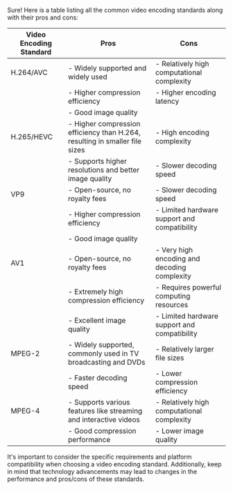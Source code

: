 <div class="text-black text-wrap min-w-[20px] rounded-md px-3 py-2 bg-[#f4f6f8] dark:bg-[#1e1e20]">
  <div class="leading-relaxed break-words">
    <div class="markdown-body">
      <p>Sure! Here is a table listing all the common video encoding standards along with their pros and cons:</p>
      <table>
        <thead>
          <tr>
            <th>Video Encoding Standard</th>
            <th>Pros</th>
            <th>Cons</th>
          </tr>
        </thead>
        <tbody>
          <tr>
            <td>H.264/AVC</td>
            <td>- Widely supported and widely used</td>
            <td>- Relatively high computational complexity</td>
          </tr>
          <tr>
            <td></td>
            <td>- Higher compression efficiency</td>
            <td>- Higher encoding latency</td>
          </tr>
          <tr>
            <td></td>
            <td>- Good image quality</td>
            <td></td>
          </tr>
          <tr>
            <td>H.265/HEVC</td>
            <td>- Higher compression efficiency than H.264, resulting in smaller file sizes</td>
            <td>- High encoding complexity</td>
          </tr>
          <tr>
            <td></td>
            <td>- Supports higher resolutions and better image quality</td>
            <td>- Slower decoding speed</td>
          </tr>
          <tr>
            <td>VP9</td>
            <td>- Open-source, no royalty fees</td>
            <td>- Slower decoding speed</td>
          </tr>
          <tr>
            <td></td>
            <td>- Higher compression efficiency</td>
            <td>- Limited hardware support and compatibility</td>
          </tr>
          <tr>
            <td></td>
            <td>- Good image quality</td>
            <td></td>
          </tr>
          <tr>
            <td>AV1</td>
            <td>- Open-source, no royalty fees</td>
            <td>- Very high encoding and decoding complexity</td>
          </tr>
          <tr>
            <td></td>
            <td>- Extremely high compression efficiency</td>
            <td>- Requires powerful computing resources</td>
          </tr>
          <tr>
            <td></td>
            <td>- Excellent image quality</td>
            <td>- Limited hardware support and compatibility</td>
          </tr>
          <tr>
            <td>MPEG-2</td>
            <td>- Widely supported, commonly used in TV broadcasting and DVDs</td>
            <td>- Relatively larger file sizes</td>
          </tr>
          <tr>
            <td></td>
            <td>- Faster decoding speed</td>
            <td>- Lower compression efficiency</td>
          </tr>
          <tr>
            <td>MPEG-4</td>
            <td>- Supports various features like streaming and interactive videos</td>
            <td>- Relatively high computational complexity</td>
          </tr>
          <tr>
            <td></td>
            <td>- Good compression performance</td>
            <td>- Lower image quality</td>
          </tr>
        </tbody>
      </table>
      <p>It's important to consider the specific requirements and platform compatibility when choosing a video encoding standard. Additionally, keep in mind that technology advancements may lead to changes in the performance and pros/cons of these
        standards.</p>
    </div>
  </div>
</div>
